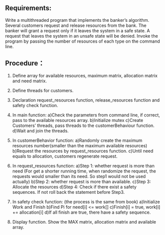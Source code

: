 ## Requirements:
Write a multithreaded program that implements the banker’s algorithm. Several customers request and release resources from the bank. The banker will grant a request only if it leaves the system in a safe state. A request that leaves the system in an unsafe state will be denied. 
Invoke the program by passing the number of resources of each type on the command line.

## Procedure：
1. Define array for available resources, maximum matrix, allocation matrix and need matrix.
2. Define threads for customers.
3. Declaration request_resources function, release_resources function and safety check function.
4. In main function:
a)Check the parameters from command line, if correct, pass to the available resources array.
b)Initialize mutex
c)Create Customers’ threads, pass threads to the customerBehaviour function.
d)Wait and join the threads.

5. In customerBehavior function:
a)Randomly create the maximum resources number(smaller than the maximum available resources)
b)Request the resources by request_resources function.
c)Until need equals to allocation, customers regenerate request.

6. In request_resources function:
a)Step 1: whether request is more than need (For get a shorter running time, when randomize the request, the requests would smaller than its need.  So step1 would not be used actually)
b)Step 2: whether request is more than available.
c)Step 3: Allocate the resources
d)Step 4: Check if there exist a safety sequences. If not roll back the statement before Step3.

7. In safety check function: (the process is the same from book)
a)Initialize Work and Finish
b)Find Pi for need[i] <= work[]
c)Finish[i] = true, work[i] += allocation[i]
d)If all finish are true, there have a safety sequence.

8. Display function. Show the MAX matrix, allocation matrix and available array.
